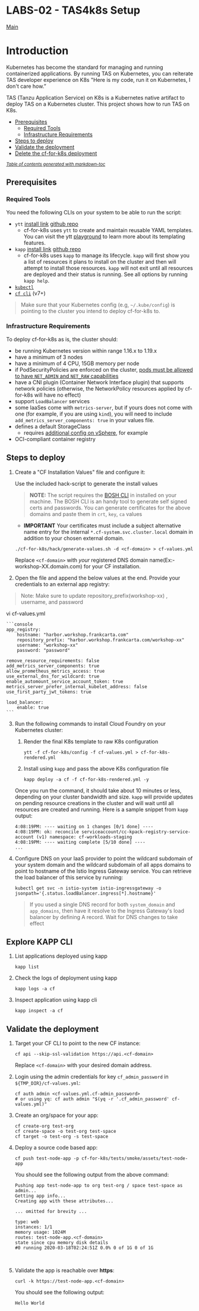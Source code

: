 # LABS-02 - TAS4k8s Setup

[Main](../../README.md)

# Introduction

Kubernetes has become the standard for managing and running containerized applications. By running TAS on Kubernetes, you can reiterate TAS developer experience on K8s "Here is my code, run it on Kubernetes, I don't care how.”

TAS (Tanzu Application Service) on K8s is a Kubernetes native artifact to deploy TAS on a Kubernetes cluster. This project shows how to run TAS on K8s. 


- [Prerequisites](#prerequisites)
  * [Required Tools](#required-tools)
  * [Infrastructure Requirements](#Infrastructure-requirements)
- [Steps to deploy](#steps-to-deploy)
- [Validate the deployment](#validate-the-deployment)
- [Delete the cf-for-k8s deployment](#delete-the-cf-for-k8s-deployment)

<small><i><a href='http://ecotrust-canada.github.io/markdown-toc/'>Table of contents generated with markdown-toc</a></i></small>

## Prerequisites

### Required Tools

You need the following CLIs on your system to be able to run the script:

- `ytt` [install link](https://carvel.dev/#install) [github repo](https://github.com/k14s/ytt)
  - cf-for-k8s uses `ytt` to create and maintain reusable YAML templates. You can visit the ytt [playground](https://get-ytt.io/) to learn more about its templating features.
- `kapp` [install link](https://carvel.dev/#install) [github repo](https://github.com/k14s/kapp)
  - cf-for-k8s uses `kapp` to manage its lifecycle. `kapp` will first show you a list of resources it plans to install on the cluster and then will attempt to install those resources. `kapp` will not exit until all resources are deployed and their status is running. See all options by running `kapp help`.
- [`kubectl`](https://kubernetes.io/docs/tasks/tools/install-kubectl/)
- [`cf cli`](https://docs.cloudfoundry.org/cf-cli/install-go-cli.html) (v7+)

> Make sure that your Kubernetes config (e.g, `~/.kube/config`) is pointing to the cluster you intend to deploy cf-for-k8s to.

### Infrastructure Requirements

To deploy cf-for-k8s as is, the cluster should:

- be running Kubernetes version within range 1.16.x to 1.19.x
- have a minimum of 3 nodes
- have a minimum of 4 CPU, 15GB memory per node
- if PodSecurityPolicies are enforced on the cluster, [pods must be allowed to
  have `NET_ADMIN` and `NET_RAW` capabilities](https://istio.io/latest/docs/ops/deployment/requirements/#required-pod-capabilities)
- have a CNI plugin (Container Network Interface plugin) that supports network policies (otherwise, the NetworkPolicy resources applied by cf-for-k8s will have no effect)
- support `LoadBalancer` services
- some IaaSes come with `metrics-server`, but if yours does not come with one (for example, if you are using `kind`), you will need to include `add_metrics_server_components: true` in your values file.
- defines a default StorageClass
  - requires [additional config on vSphere](https://vmware.github.io/vsphere-storage-for-kubernetes/documentation/storageclass.html), for example
- OCI-compliant container registry


## Steps to deploy

1. Create a "CF Installation Values" file and configure it<a name="cf-values"></a>:

    Use the included hack-script to generate the install values

   >  **NOTE:** The script requires the [BOSH CLI](https://bosh.io/docs/cli-v2-install/#install) in installed on your machine. The BOSH CLI is an handy tool to generate self signed certs and passwords. You can generate certificates for the above domains and paste them in `crt`, `key`, `ca` values
      - **IMPORTANT** Your certificates must include a subject alternative name entry for the internal `*.cf-system.svc.cluster.local` domain in addition to your chosen external domain. 

   ```console
   ./cf-for-k8s/hack/generate-values.sh -d <cf-domain> > cf-values.yml
   ```

   Replace `<cf-domain>` with _your_ registered DNS domain name(Ex:- workshop-XX.domain.com) for your CF installation.


2. Open the file and append the below values at the end. Provide your credentials to an external app registry:

> Note: Make sure to update repository_prefix(workshop-xx) , username, and password

   vi cf-values.yml

    ```console
    app_registry:
        hostname: "harbor.workshop.frankcarta.com"
        repository_prefix: "harbor.workshop.frankcarta.com/workshop-xx"
        username: "workshop-xx"
        password: "password"

    remove_resource_requirements: false
    add_metrics_server_components: true
    allow_prometheus_metrics_access: true
    use_external_dns_for_wildcard: true
    enable_automount_service_account_token: true
    metrics_server_prefer_internal_kubelet_address: false
    use_first_party_jwt_tokens: true

    load_balancer:
        enable: true
    ```

3. Run the following commands to install Cloud Foundry on your Kubernetes cluster:

      1. Render the final K8s template to raw K8s configuration

         ```console
         ytt -f cf-for-k8s/config -f cf-values.yml > cf-for-k8s-rendered.yml
         ```

      2. Install using `kapp` and pass the above K8s configuration file

         ```console
         kapp deploy -a cf -f cf-for-k8s-rendered.yml -y
         ```

   Once you run the command, it should take about 10 minutes or less, depending on your cluster bandwidth and size. `kapp` will provide updates on pending resource creations in the cluster and will wait until all resources are created and running. Here is a sample snippet from `kapp` output:

   ```console
   4:08:19PM: ---- waiting on 1 changes [0/1 done] ----
   4:08:19PM: ok: reconcile serviceaccount/cc-kpack-registry-service-account (v1) namespace: cf-workloads-staging
   4:08:19PM: ---- waiting complete [5/10 done] ----
   ...
   ```

4. Configure DNS on your IaaS provider to point the wildcard subdomain of your system domain and the wildcard subdomain of all apps domains to point to hostname of the Istio Ingress Gateway service. You can retrieve the load balancer of this service by running:

   ```console
   kubectl get svc -n istio-system istio-ingressgateway -o jsonpath='{.status.loadBalancer.ingress[*].hostname}'
   ```
   > If you used a single DNS record for both `system_domain` and `app_domains`, then have it resolve to the Ingress Gateway's load balancer by defining A record. Wait for DNS changes to take effect  

## Explore KAPP CLI

   1. List applications deployed using kapp 
            
      ```console
      kapp list
      ```

   2. Check the logs of deployment using kapp
      
      ```console
      kapp logs -a cf
      ```

   3. Inspect application using kapp cli

      ```console
      kapp inspect -a cf
      ```



## Validate the deployment

1. Target your CF CLI to point to the new CF instance:

   ```console
   cf api --skip-ssl-validation https://api.<cf-domain>
   ```

   Replace `<cf-domain>` with your desired domain address.

2. Login using the admin credentials for key `cf_admin_password` in `${TMP_DIR}/cf-values.yml`:

   ```console
   cf auth admin <cf-values.yml.cf-admin_password>
   # or using yq: cf auth admin "$(yq -r '.cf_admin_password' cf-values.yml)"
   ```

3. Create an org/space for your app:

   ```console
   cf create-org test-org
   cf create-space -o test-org test-space
   cf target -o test-org -s test-space
   ```

4. Deploy a source code based app:

   ```console
   cf push test-node-app -p cf-for-k8s/tests/smoke/assets/test-node-app
   ```

   You should see the following output from the above command:
   ```console
   Pushing app test-node-app to org test-org / space test-space as admin...
   Getting app info...
   Creating app with these attributes...

   ... omitted for brevity ...

   type: web
   instances: 1/1
   memory usage: 1024M
   routes: test-node-app.<cf-domain>
   state since cpu memory disk details
   #0 running 2020-03-18T02:24:51Z 0.0% 0 of 1G 0 of 1G
   ```

   <br />

5. Validate the app is reachable over **https**:

   ```console
   curl -k https://test-node-app.<cf-domain>
   ```

   You should see the following output:
   ```console
   Hello World
   ```